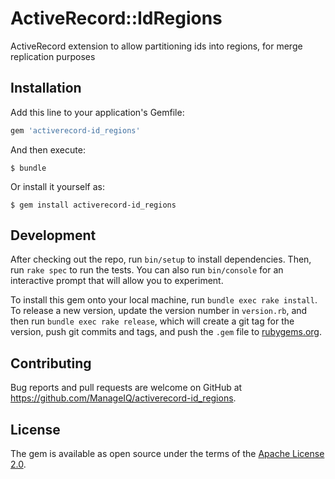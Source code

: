 # ActiveRecord::IdRegions

ActiveRecord extension to allow partitioning ids into regions, for merge replication purposes

## Installation

Add this line to your application's Gemfile:

```ruby
gem 'activerecord-id_regions'
```

And then execute:

    $ bundle

Or install it yourself as:

    $ gem install activerecord-id_regions

## Development

After checking out the repo, run `bin/setup` to install dependencies. Then, run `rake spec` to run the tests. You can also run `bin/console` for an interactive prompt that will allow you to experiment.

To install this gem onto your local machine, run `bundle exec rake install`. To release a new version, update the version number in `version.rb`, and then run `bundle exec rake release`, which will create a git tag for the version, push git commits and tags, and push the `.gem` file to [rubygems.org](https://rubygems.org).

## Contributing

Bug reports and pull requests are welcome on GitHub at https://github.com/ManageIQ/activerecord-id_regions.

## License

The gem is available as open source under the terms of the [Apache License 2.0](http://www.apache.org/licenses/LICENSE-2.0).

